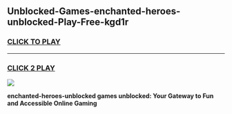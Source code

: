 
## Unblocked-Games-enchanted-heroes-unblocked-Play-Free-kgd1r
<h3>
<a href="https://premium76.site?title=enchanted-heroes-unblocked&ref=10A">CLICK TO PLAY</a></h3>
<hr>

<h3>
<a href="https://premium76.site?title=enchanted-heroes-unblocked&ref=10A">CLICK 2 PLAY</a>
  
</h3>

<a href="https://premium76.site?title=enchanted-heroes-unblocked&ref=10A"><img src="https://clearcache.store/games.png"></a>


**enchanted-heroes-unblocked games unblocked: Your Gateway to Fun and Accessible Online Gaming**
